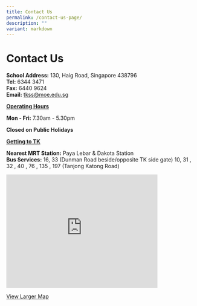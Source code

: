 ```yaml
---
title: Contact Us
permalink: /contact-us-page/
description: ""
variant: markdown
---
```

# Contact Us
**School Address:**&nbsp;130, Haig Road, Singapore 438796  
**Tel:**&nbsp;6344 3471  
**Fax:**&nbsp;6440 9624  
**Email:**&nbsp;[tkss@moe.edu.sg](mailto:tkss@moe.edu.sg)

<b><u>Operating Hours</u></b>

**Mon - Fri:** 7.30am - 5.30pm

**Closed on Public Holidays**

<b><u>Getting to TK</u></b>

**Nearest MRT Station:**&nbsp;Paya Lebar &amp; Dakota Station  
**Bus Services:**&nbsp;16, 33 (Dunman Road beside/opposite TK side&nbsp;gate) 10, 31 , 32&nbsp;, 40 , 76 , 135 , 197 (Tanjong Katong Road)

<iframe loading="lazy" src="https://www.google.com/maps/embed?pb=!1m14!1m8!1m3!1d3988.7785293356624!2d103.89768615342426!3d1.3081077871424793!3m2!1i1024!2i768!4f13.1!3m3!1m2!1s0x0000000000000000%3A0x7f258997659216e2!2sTanjong+Katong+Secondary+School!5e0!3m2!1sen!2s!4v1416464779237" width="400" height="300" frameborder="0" data-mce-fragment="1"></iframe>

<a href="https://www.google.com/maps/place/Tanjong+Katong+Secondary+School/@1.3081078,103.8976862,17z/data=!4m2!3m1!1s0x0000000000000000:0x7f258997659216e2?hl=en" target="_blank">View Larger Map</a>